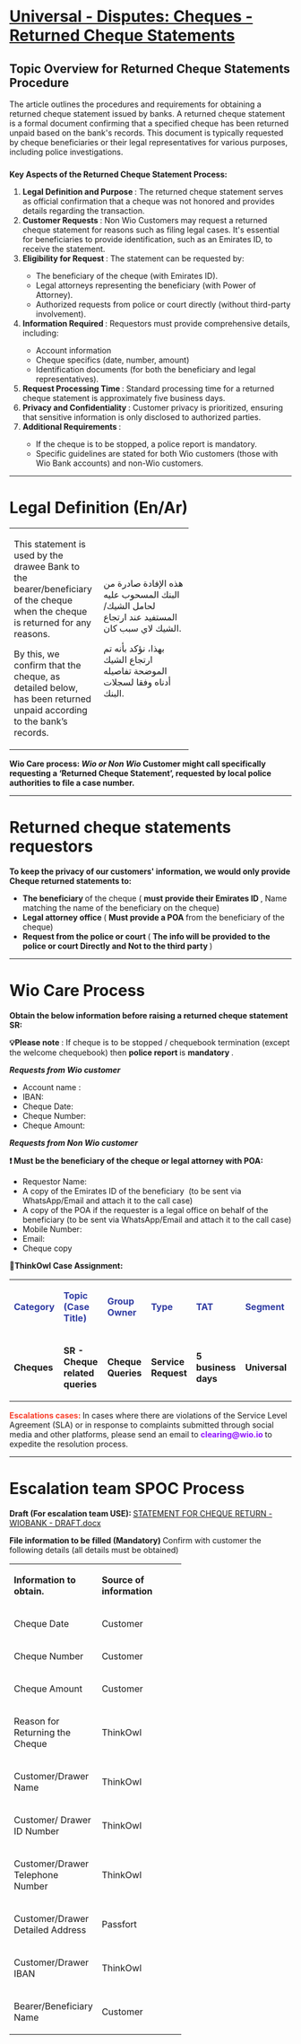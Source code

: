 # [Universal - Disputes: Cheques - Returned Cheque Statements](https://app.getguru.com/card/TAzakErc/Universal-Disputes-Cheques-Returned-Cheque-Statements)

<h2 class="ghq-card-content__medium-heading" data-ghq-card-content-type="MEDIUM_HEADING">
 Topic Overview for Returned Cheque Statements Procedure
</h2>
<p class="ghq-card-content__paragraph" data-ghq-card-content-type="paragraph">
 The article outlines the procedures and requirements for obtaining a returned cheque statement issued by banks. A returned cheque statement is a formal document confirming that a specified cheque has been returned unpaid based on the bank's records. This document is typically requested by cheque beneficiaries or their legal representatives for various purposes, including police investigations.
</p>
<h3 class="ghq-card-content__small-heading" data-ghq-card-content-type="SMALL_HEADING">
</h3>
<p class="ghq-card-content__paragraph" data-ghq-card-content-type="paragraph">
 <strong class="ghq-card-content__bold" data-ghq-card-content-type="BOLD">
  Key Aspects of the Returned Cheque Statement Process:
 </strong>
</p>
<ol class="ghq-card-content__numbered-list" data-ghq-card-content-type="NUMBERED_LIST" start="1">
 <li class="ghq-card-content__numbered-list-item" data-ghq-card-content-type="NUMBERED_LIST_ITEM">
  <strong class="ghq-card-content__bold" data-ghq-card-content-type="BOLD">
   Legal Definition and Purpose
  </strong>
  : The returned cheque statement serves as official confirmation that a cheque was not honored and provides details regarding the transaction.
 </li>
 <li class="ghq-card-content__numbered-list-item" data-ghq-card-content-type="NUMBERED_LIST_ITEM">
  <strong class="ghq-card-content__bold" data-ghq-card-content-type="BOLD">
   Customer Requests
  </strong>
  : Non Wio Customers may request a returned cheque statement for reasons such as filing legal cases. It's essential for beneficiaries to provide identification, such as an Emirates ID, to receive the statement.
 </li>
 <li class="ghq-card-content__numbered-list-item" data-ghq-card-content-type="NUMBERED_LIST_ITEM">
  <strong class="ghq-card-content__bold" data-ghq-card-content-type="BOLD">
   Eligibility for Request
  </strong>
  : The statement can be requested by:
 </li>
 <ul class="ghq-card-content__bulleted-list" data-ghq-card-content-type="BULLETED_LIST">
  <li class="ghq-card-content__bulleted-list-item" data-ghq-card-content-type="BULLETED_LIST_ITEM">
   The beneficiary of the cheque (with Emirates ID).
  </li>
  <li class="ghq-card-content__bulleted-list-item" data-ghq-card-content-type="BULLETED_LIST_ITEM">
   Legal attorneys representing the beneficiary (with Power of Attorney).
  </li>
  <li class="ghq-card-content__bulleted-list-item" data-ghq-card-content-type="BULLETED_LIST_ITEM">
   Authorized requests from police or court directly (without third-party involvement).
  </li>
 </ul>
 <li class="ghq-card-content__numbered-list-item" data-ghq-card-content-type="NUMBERED_LIST_ITEM">
  <strong class="ghq-card-content__bold" data-ghq-card-content-type="BOLD">
   Information Required
  </strong>
  : Requestors must provide comprehensive details, including:
 </li>
 <ul class="ghq-card-content__bulleted-list" data-ghq-card-content-type="BULLETED_LIST">
  <li class="ghq-card-content__bulleted-list-item" data-ghq-card-content-type="BULLETED_LIST_ITEM">
   Account information
  </li>
  <li class="ghq-card-content__bulleted-list-item" data-ghq-card-content-type="BULLETED_LIST_ITEM">
   Cheque specifics (date, number, amount)
  </li>
  <li class="ghq-card-content__bulleted-list-item" data-ghq-card-content-type="BULLETED_LIST_ITEM">
   Identification documents (for both the beneficiary and legal representatives).
  </li>
 </ul>
 <li class="ghq-card-content__numbered-list-item" data-ghq-card-content-type="NUMBERED_LIST_ITEM">
  <strong class="ghq-card-content__bold" data-ghq-card-content-type="BOLD">
   Request Processing Time
  </strong>
  : Standard processing time for a returned cheque statement is approximately five business days.
 </li>
 <li class="ghq-card-content__numbered-list-item" data-ghq-card-content-type="NUMBERED_LIST_ITEM">
  <strong class="ghq-card-content__bold" data-ghq-card-content-type="BOLD">
   Privacy and Confidentiality
  </strong>
  : Customer privacy is prioritized, ensuring that sensitive information is only disclosed to authorized parties.
 </li>
 <li class="ghq-card-content__numbered-list-item" data-ghq-card-content-type="NUMBERED_LIST_ITEM">
  <strong class="ghq-card-content__bold" data-ghq-card-content-type="BOLD">
   Additional Requirements
  </strong>
  :
 </li>
 <ul class="ghq-card-content__bulleted-list" data-ghq-card-content-type="BULLETED_LIST">
  <li class="ghq-card-content__bulleted-list-item" data-ghq-card-content-type="BULLETED_LIST_ITEM">
   If the cheque is to be stopped, a police report is mandatory.
  </li>
  <li class="ghq-card-content__bulleted-list-item" data-ghq-card-content-type="BULLETED_LIST_ITEM">
   Specific guidelines are stated for both Wio customers (those with Wio Bank accounts) and non-Wio customers.
  </li>
 </ul>
</ol>
<hr class="ghq-card-content__horizontal-rule" data-ghq-card-content-type="DIVIDER"/>
<h1 class="ghq-card-content__large-heading" data-ghq-card-content-type="LARGE_HEADING">
 Legal Definition (En/Ar)
</h1>
<div class="ghq-card-content__table-responsive-wrapper">
 <div class="ghq-card-content__table-scroller">
  <table class="ghq-card-content__table" data-ghq-card-content-is-full-width="true" data-ghq-card-content-type="TABLE" data-ghq-table-column-widths="160,160" data-ghq-table-header="false">
   <colgroup>
    <col style="width:160px"/>
    <col style="width:160px"/>
   </colgroup>
   <tbody class="ghq-card-content__table-body">
    <tr class="ghq-card-content__table-row" data-ghq-card-content-type="TABLE_ROW">
     <td class="ghq-card-content__table-cell" data-ghq-card-content-type="TABLE_CELL">
      <p class="ghq-card-content__paragraph" data-ghq-card-content-type="paragraph">
       This statement is used by the drawee Bank to the bearer/beneficiary of the cheque when the cheque is returned for any reasons.
      </p>
      <p class="ghq-card-content__paragraph" data-ghq-card-content-type="paragraph">
       By this, we confirm that the cheque, as detailed below, has been returned unpaid according to the bank’s records.
      </p>
     </td>
     <td class="ghq-card-content__table-cell" data-ghq-card-content-type="TABLE_CELL">
      <p class="ghq-card-content__paragraph" data-ghq-card-content-type="paragraph">
       هذه الإفادة صادرة من البنك المسحوب عليه لحامل الشيك/المستفيد عند ارتجاع الشيك لاي سبب كان.
      </p>
      <p class="ghq-card-content__paragraph" data-ghq-card-content-type="paragraph">
       ​بهذا، نؤكد بأنه تم ارتجاع الشيك الموضحة تفاصيله أدناه وفقا لسجلات البنك.​
      </p>
     </td>
    </tr>
   </tbody>
  </table>
 </div>
</div>
<p class="ghq-card-content__paragraph" data-ghq-card-content-type="paragraph">
 <strong class="ghq-card-content__bold" data-ghq-card-content-type="BOLD">
  Wio Care process:
 </strong>
 <em class="ghq-card-content__italic" data-ghq-card-content-type="ITALIC">
  <strong class="ghq-card-content__bold" data-ghq-card-content-type="BOLD">
   Wio or Non Wio
  </strong>
 </em>
 <strong class="ghq-card-content__bold" data-ghq-card-content-type="BOLD">
  Customer might call specifically requesting a ‘Returned Cheque Statement’, requested by local police authorities to file a case number.
 </strong>
</p>
<hr class="ghq-card-content__horizontal-rule" data-ghq-card-content-type="DIVIDER"/>
<h1 class="ghq-card-content__large-heading" data-ghq-card-content-type="LARGE_HEADING">
 Returned cheque statements requestors
</h1>
<p class="ghq-card-content__paragraph" data-ghq-card-content-type="paragraph">
 <strong class="ghq-card-content__bold" data-ghq-card-content-type="BOLD">
  To keep the privacy of our customers' information, we would only provide Cheque returned statements to:
 </strong>
</p>
<ul class="ghq-card-content__bulleted-list" data-ghq-card-content-type="BULLETED_LIST">
 <li class="ghq-card-content__bulleted-list-item" data-ghq-card-content-type="BULLETED_LIST_ITEM">
  <strong class="ghq-card-content__bold" data-ghq-card-content-type="BOLD">
   The beneficiary
  </strong>
  of the cheque (
  <strong class="ghq-card-content__bold" data-ghq-card-content-type="BOLD">
   must provide their Emirates ID
  </strong>
  , Name matching the name of the beneficiary on the cheque)
 </li>
 <li class="ghq-card-content__bulleted-list-item" data-ghq-card-content-type="BULLETED_LIST_ITEM">
  <strong class="ghq-card-content__bold" data-ghq-card-content-type="BOLD">
   Legal attorney office
  </strong>
  (
  <strong class="ghq-card-content__bold" data-ghq-card-content-type="BOLD">
   Must provide a POA
  </strong>
  from the beneficiary of the cheque)
 </li>
 <li class="ghq-card-content__bulleted-list-item" data-ghq-card-content-type="BULLETED_LIST_ITEM">
  <strong class="ghq-card-content__bold" data-ghq-card-content-type="BOLD">
   Request from the police or court
  </strong>
  (
  <strong class="ghq-card-content__bold" data-ghq-card-content-type="BOLD">
   The info will be provided to the police or court Directly and Not to the third party
  </strong>
  )
 </li>
</ul>
<hr class="ghq-card-content__horizontal-rule" data-ghq-card-content-type="DIVIDER"/>
<h1 class="ghq-card-content__large-heading" data-ghq-card-content-type="LARGE_HEADING">
 Wio Care Process
</h1>
<p class="ghq-card-content__paragraph" data-ghq-card-content-type="paragraph">
 <strong class="ghq-card-content__bold" data-ghq-card-content-type="BOLD">
  Obtain the below information before raising a returned cheque statement SR:
 </strong>
</p>
<p class="ghq-card-content__paragraph" data-ghq-card-content-type="paragraph">
 <strong class="ghq-card-content__bold" data-ghq-card-content-type="BOLD">
  💡Please note
 </strong>
 : If cheque is to be stopped / chequebook termination (except the welcome chequebook) then
 <strong class="ghq-card-content__bold" data-ghq-card-content-type="BOLD">
  police report
 </strong>
 is
 <strong class="ghq-card-content__bold" data-ghq-card-content-type="BOLD">
  mandatory
 </strong>
 .
</p>
<p class="ghq-card-content__paragraph ghq-is-empty" data-ghq-card-content-type="paragraph">
</p>
<p class="ghq-card-content__paragraph" data-ghq-card-content-type="paragraph">
 <em class="ghq-card-content__italic" data-ghq-card-content-type="ITALIC">
  <strong class="ghq-card-content__bold" data-ghq-card-content-type="BOLD">
   Requests from Wio customer
  </strong>
 </em>
</p>
<ul class="ghq-card-content__bulleted-list" data-ghq-card-content-type="BULLETED_LIST">
 <li class="ghq-card-content__bulleted-list-item" data-ghq-card-content-type="BULLETED_LIST_ITEM">
  Account name :
 </li>
 <li class="ghq-card-content__bulleted-list-item" data-ghq-card-content-type="BULLETED_LIST_ITEM">
  IBAN:
 </li>
 <li class="ghq-card-content__bulleted-list-item" data-ghq-card-content-type="BULLETED_LIST_ITEM">
  Cheque Date:
 </li>
 <li class="ghq-card-content__bulleted-list-item" data-ghq-card-content-type="BULLETED_LIST_ITEM">
  Cheque Number:
 </li>
 <li class="ghq-card-content__bulleted-list-item" data-ghq-card-content-type="BULLETED_LIST_ITEM">
  Cheque Amount:
 </li>
</ul>
<p class="ghq-card-content__paragraph ghq-is-empty" data-ghq-card-content-type="paragraph">
</p>
<p class="ghq-card-content__paragraph" data-ghq-card-content-type="paragraph">
 <strong class="ghq-card-content__bold" data-ghq-card-content-type="BOLD">
  <em class="ghq-card-content__italic" data-ghq-card-content-type="ITALIC">
   Requests from Non Wio customer
  </em>
 </strong>
</p>
<p class="ghq-card-content__paragraph" data-ghq-card-content-type="paragraph">
 <strong class="ghq-card-content__bold" data-ghq-card-content-type="BOLD">
  ❗ Must be the beneficiary of the cheque or legal attorney with POA:
 </strong>
</p>
<ul class="ghq-card-content__bulleted-list" data-ghq-card-content-type="BULLETED_LIST">
 <li class="ghq-card-content__bulleted-list-item" data-ghq-card-content-type="BULLETED_LIST_ITEM">
  Requestor Name:
 </li>
 <li class="ghq-card-content__bulleted-list-item" data-ghq-card-content-type="BULLETED_LIST_ITEM">
  A copy of the Emirates ID of the beneficiary  (to be sent via WhatsApp/Email and attach it to the call case)
 </li>
 <li class="ghq-card-content__bulleted-list-item" data-ghq-card-content-type="BULLETED_LIST_ITEM">
  A copy of the POA if the requester is a legal office on behalf of the beneficiary (to be sent via WhatsApp/Email and attach it to the call case)
 </li>
 <li class="ghq-card-content__bulleted-list-item" data-ghq-card-content-type="BULLETED_LIST_ITEM">
  Mobile Number:
 </li>
 <li class="ghq-card-content__bulleted-list-item" data-ghq-card-content-type="BULLETED_LIST_ITEM">
  Email:
 </li>
 <li class="ghq-card-content__bulleted-list-item" data-ghq-card-content-type="BULLETED_LIST_ITEM">
  Cheque copy
 </li>
</ul>
<p class="ghq-card-content__paragraph ghq-is-empty" data-ghq-card-content-type="paragraph">
</p>
<p class="ghq-card-content__paragraph" data-ghq-card-content-type="paragraph">
 <strong class="ghq-card-content__bold" data-ghq-card-content-type="BOLD">
  🦉ThinkOwl Case Assignment:
 </strong>
</p>
<div class="ghq-card-content__table-responsive-wrapper">
 <div class="ghq-card-content__table-scroller">
  <table class="ghq-card-content__table" data-ghq-card-content-is-full-width="false" data-ghq-card-content-type="TABLE" data-ghq-table-column-widths="100,158,122,110,142,150" data-ghq-table-header="true">
   <colgroup>
    <col style="width:100px"/>
    <col style="width:158px"/>
    <col style="width:122px"/>
    <col style="width:110px"/>
    <col style="width:142px"/>
    <col style="width:150px"/>
   </colgroup>
   <tbody class="ghq-card-content__table-body">
    <tr class="ghq-card-content__table-row" data-ghq-card-content-type="TABLE_ROW">
     <td class="ghq-card-content__table-cell" data-ghq-card-content-type="TABLE_CELL">
      <p class="ghq-card-content__paragraph" data-ghq-card-content-type="paragraph">
       <strong class="ghq-card-content__bold" data-ghq-card-content-type="BOLD">
        <span class="ghq-card-content__text-color" data-ghq-card-content-type="TEXT_COLOR" style="color:#2f3ba2">
         Category
        </span>
       </strong>
      </p>
     </td>
     <td class="ghq-card-content__table-cell" data-ghq-card-content-type="TABLE_CELL">
      <p class="ghq-card-content__paragraph" data-ghq-card-content-type="paragraph">
       <strong class="ghq-card-content__bold" data-ghq-card-content-type="BOLD">
        <span class="ghq-card-content__text-color" data-ghq-card-content-type="TEXT_COLOR" style="color:#2f3ba2">
         Topic (Case Title)
        </span>
       </strong>
      </p>
     </td>
     <td class="ghq-card-content__table-cell" data-ghq-card-content-type="TABLE_CELL">
      <p class="ghq-card-content__paragraph" data-ghq-card-content-type="paragraph">
       <strong class="ghq-card-content__bold" data-ghq-card-content-type="BOLD">
        <span class="ghq-card-content__text-color" data-ghq-card-content-type="TEXT_COLOR" style="color:#2f3ba2">
         Group Owner
        </span>
       </strong>
      </p>
     </td>
     <td class="ghq-card-content__table-cell" data-ghq-card-content-type="TABLE_CELL">
      <p class="ghq-card-content__paragraph" data-ghq-card-content-type="paragraph">
       <strong class="ghq-card-content__bold" data-ghq-card-content-type="BOLD">
        <span class="ghq-card-content__text-color" data-ghq-card-content-type="TEXT_COLOR" style="color:#2f3ba2">
         Type
        </span>
       </strong>
      </p>
     </td>
     <td class="ghq-card-content__table-cell" data-ghq-card-content-type="TABLE_CELL">
      <p class="ghq-card-content__paragraph" data-ghq-card-content-type="paragraph">
       <strong class="ghq-card-content__bold" data-ghq-card-content-type="BOLD">
        <span class="ghq-card-content__text-color" data-ghq-card-content-type="TEXT_COLOR" style="color:#2f3ba2">
         TAT
        </span>
       </strong>
      </p>
     </td>
     <td class="ghq-card-content__table-cell" data-ghq-card-content-type="TABLE_CELL">
      <p class="ghq-card-content__paragraph" data-ghq-card-content-type="paragraph">
       <strong class="ghq-card-content__bold" data-ghq-card-content-type="BOLD">
        <span class="ghq-card-content__text-color" data-ghq-card-content-type="TEXT_COLOR" style="color:#2f3ba2">
         Segment
        </span>
       </strong>
      </p>
     </td>
    </tr>
    <tr class="ghq-card-content__table-row" data-ghq-card-content-type="TABLE_ROW">
     <td class="ghq-card-content__table-cell" data-ghq-card-content-type="TABLE_CELL">
      <p class="ghq-card-content__paragraph" data-ghq-card-content-type="paragraph">
       <strong class="ghq-card-content__bold" data-ghq-card-content-type="BOLD">
        Cheques
       </strong>
      </p>
     </td>
     <td class="ghq-card-content__table-cell" data-ghq-card-content-type="TABLE_CELL">
      <p class="ghq-card-content__paragraph" data-ghq-card-content-type="paragraph">
       <strong class="ghq-card-content__bold" data-ghq-card-content-type="BOLD">
        SR - Cheque related queries
       </strong>
      </p>
     </td>
     <td class="ghq-card-content__table-cell" data-ghq-card-content-type="TABLE_CELL">
      <p class="ghq-card-content__paragraph" data-ghq-card-content-type="paragraph">
       <strong class="ghq-card-content__bold" data-ghq-card-content-type="BOLD">
        Cheque Queries
       </strong>
      </p>
     </td>
     <td class="ghq-card-content__table-cell" data-ghq-card-content-type="TABLE_CELL">
      <p class="ghq-card-content__paragraph" data-ghq-card-content-type="paragraph">
       <strong class="ghq-card-content__bold" data-ghq-card-content-type="BOLD">
        Service Request
       </strong>
      </p>
     </td>
     <td class="ghq-card-content__table-cell" data-ghq-card-content-type="TABLE_CELL">
      <p class="ghq-card-content__paragraph" data-ghq-card-content-type="paragraph">
       <strong class="ghq-card-content__bold" data-ghq-card-content-type="BOLD">
        5 business days
       </strong>
      </p>
     </td>
     <td class="ghq-card-content__table-cell" data-ghq-card-content-type="TABLE_CELL">
      <p class="ghq-card-content__paragraph" data-ghq-card-content-type="paragraph">
       <strong class="ghq-card-content__bold" data-ghq-card-content-type="BOLD">
        Universal
       </strong>
      </p>
     </td>
    </tr>
   </tbody>
  </table>
 </div>
</div>
<p class="ghq-card-content__paragraph" data-ghq-card-content-type="paragraph">
 <strong class="ghq-card-content__bold" data-ghq-card-content-type="BOLD">
  <span class="ghq-card-content__text-color" data-ghq-card-content-type="TEXT_COLOR" style="color:#f7412d">
   Escalations cases:
  </span>
 </strong>
 In cases where there are violations of the Service Level Agreement (SLA) or in response to complaints submitted through social media and other platforms, please send an email to
 <strong class="ghq-card-content__bold" data-ghq-card-content-type="BOLD">
  <span class="ghq-card-content__text-color" data-ghq-card-content-type="TEXT_COLOR" style="color:#9013fe">
   clearing@wio.io
  </span>
 </strong>
 to expedite the resolution process.
</p>
<hr class="ghq-card-content__horizontal-rule" data-ghq-card-content-type="DIVIDER"/>
<h1 class="ghq-card-content__large-heading" data-ghq-card-content-type="LARGE_HEADING">
 Escalation team SPOC Process
</h1>
<p class="ghq-card-content__paragraph" data-ghq-card-content-type="paragraph">
 <strong class="ghq-card-content__bold" data-ghq-card-content-type="BOLD">
  Draft (For escalation team USE):
 </strong>
 <a class="ghq-card-content__file" data-ghq-card-content-filename="" data-ghq-card-content-type="FILE" href="https://content.api.getguru.com/files/view/dc7b3f4e-8869-4b9b-bb24-b1aa1ee94a95" rel="noopener noreferrer" target="_blank">
  STATEMENT FOR CHEQUE RETURN -WIOBANK - DRAFT.docx
 </a>
</p>
<p class="ghq-card-content__paragraph" data-ghq-card-content-type="paragraph">
 <strong class="ghq-card-content__bold" data-ghq-card-content-type="BOLD">
  File information to be filled (Mandatory)
 </strong>
 Confirm with customer the following details (all details must be obtained)
</p>
<div class="ghq-card-content__table-responsive-wrapper">
 <div class="ghq-card-content__table-scroller">
  <table class="ghq-card-content__table" data-ghq-card-content-is-full-width="true" data-ghq-card-content-type="TABLE" data-ghq-table-column-widths="150,150" data-ghq-table-header="true">
   <colgroup>
    <col style="width:150px"/>
    <col style="width:150px"/>
   </colgroup>
   <tbody class="ghq-card-content__table-body">
    <tr class="ghq-card-content__table-row" data-ghq-card-content-type="TABLE_ROW">
     <td class="ghq-card-content__table-cell" data-ghq-card-content-type="TABLE_CELL">
      <p class="ghq-card-content__paragraph" data-ghq-card-content-type="paragraph">
       <strong class="ghq-card-content__bold" data-ghq-card-content-type="BOLD">
        Information to obtain.
       </strong>
      </p>
     </td>
     <td class="ghq-card-content__table-cell" data-ghq-card-content-type="TABLE_CELL">
      <p class="ghq-card-content__paragraph" data-ghq-card-content-type="paragraph">
       <strong class="ghq-card-content__bold" data-ghq-card-content-type="BOLD">
        Source of information
       </strong>
      </p>
     </td>
    </tr>
    <tr class="ghq-card-content__table-row" data-ghq-card-content-type="TABLE_ROW">
     <td class="ghq-card-content__table-cell" data-ghq-card-content-type="TABLE_CELL">
      <p class="ghq-card-content__paragraph" data-ghq-card-content-type="paragraph">
       Cheque Date
      </p>
     </td>
     <td class="ghq-card-content__table-cell" data-ghq-card-content-type="TABLE_CELL">
      <p class="ghq-card-content__paragraph" data-ghq-card-content-type="paragraph">
       Customer
      </p>
     </td>
    </tr>
    <tr class="ghq-card-content__table-row" data-ghq-card-content-type="TABLE_ROW">
     <td class="ghq-card-content__table-cell" data-ghq-card-content-type="TABLE_CELL">
      <p class="ghq-card-content__paragraph" data-ghq-card-content-type="paragraph">
       Cheque Number
      </p>
     </td>
     <td class="ghq-card-content__table-cell" data-ghq-card-content-type="TABLE_CELL">
      <p class="ghq-card-content__paragraph" data-ghq-card-content-type="paragraph">
       Customer
      </p>
     </td>
    </tr>
    <tr class="ghq-card-content__table-row" data-ghq-card-content-type="TABLE_ROW">
     <td class="ghq-card-content__table-cell" data-ghq-card-content-type="TABLE_CELL">
      <p class="ghq-card-content__paragraph" data-ghq-card-content-type="paragraph">
       Cheque Amount
      </p>
     </td>
     <td class="ghq-card-content__table-cell" data-ghq-card-content-type="TABLE_CELL">
      <p class="ghq-card-content__paragraph" data-ghq-card-content-type="paragraph">
       Customer
      </p>
     </td>
    </tr>
    <tr class="ghq-card-content__table-row" data-ghq-card-content-type="TABLE_ROW">
     <td class="ghq-card-content__table-cell" data-ghq-card-content-type="TABLE_CELL">
      <p class="ghq-card-content__paragraph" data-ghq-card-content-type="paragraph">
       Reason for Returning the Cheque
      </p>
     </td>
     <td class="ghq-card-content__table-cell" data-ghq-card-content-type="TABLE_CELL">
      <p class="ghq-card-content__paragraph" data-ghq-card-content-type="paragraph">
       ThinkOwl
      </p>
     </td>
    </tr>
    <tr class="ghq-card-content__table-row" data-ghq-card-content-type="TABLE_ROW">
     <td class="ghq-card-content__table-cell" data-ghq-card-content-type="TABLE_CELL">
      <p class="ghq-card-content__paragraph" data-ghq-card-content-type="paragraph">
       Customer/Drawer Name
      </p>
     </td>
     <td class="ghq-card-content__table-cell" data-ghq-card-content-type="TABLE_CELL">
      <p class="ghq-card-content__paragraph" data-ghq-card-content-type="paragraph">
       ThinkOwl
      </p>
     </td>
    </tr>
    <tr class="ghq-card-content__table-row" data-ghq-card-content-type="TABLE_ROW">
     <td class="ghq-card-content__table-cell" data-ghq-card-content-type="TABLE_CELL">
      <p class="ghq-card-content__paragraph" data-ghq-card-content-type="paragraph">
       Customer/ Drawer ID Number
      </p>
     </td>
     <td class="ghq-card-content__table-cell" data-ghq-card-content-type="TABLE_CELL">
      <p class="ghq-card-content__paragraph" data-ghq-card-content-type="paragraph">
       ThinkOwl
      </p>
     </td>
    </tr>
    <tr class="ghq-card-content__table-row" data-ghq-card-content-type="TABLE_ROW">
     <td class="ghq-card-content__table-cell" data-ghq-card-content-type="TABLE_CELL">
      <p class="ghq-card-content__paragraph" data-ghq-card-content-type="paragraph">
       Customer/Drawer Telephone Number
      </p>
     </td>
     <td class="ghq-card-content__table-cell" data-ghq-card-content-type="TABLE_CELL">
      <p class="ghq-card-content__paragraph" data-ghq-card-content-type="paragraph">
       ThinkOwl
      </p>
     </td>
    </tr>
    <tr class="ghq-card-content__table-row" data-ghq-card-content-type="TABLE_ROW">
     <td class="ghq-card-content__table-cell" data-ghq-card-content-type="TABLE_CELL">
      <p class="ghq-card-content__paragraph" data-ghq-card-content-type="paragraph">
       Customer/Drawer Detailed Address
      </p>
     </td>
     <td class="ghq-card-content__table-cell" data-ghq-card-content-type="TABLE_CELL">
      <p class="ghq-card-content__paragraph" data-ghq-card-content-type="paragraph">
       Passfort
      </p>
     </td>
    </tr>
    <tr class="ghq-card-content__table-row" data-ghq-card-content-type="TABLE_ROW">
     <td class="ghq-card-content__table-cell" data-ghq-card-content-type="TABLE_CELL">
      <p class="ghq-card-content__paragraph" data-ghq-card-content-type="paragraph">
       Customer/Drawer IBAN
      </p>
     </td>
     <td class="ghq-card-content__table-cell" data-ghq-card-content-type="TABLE_CELL">
      <p class="ghq-card-content__paragraph" data-ghq-card-content-type="paragraph">
       ThinkOwl
      </p>
     </td>
    </tr>
    <tr class="ghq-card-content__table-row" data-ghq-card-content-type="TABLE_ROW">
     <td class="ghq-card-content__table-cell" data-ghq-card-content-type="TABLE_CELL">
      <p class="ghq-card-content__paragraph" data-ghq-card-content-type="paragraph">
       Bearer/Beneficiary Name
      </p>
     </td>
     <td class="ghq-card-content__table-cell" data-ghq-card-content-type="TABLE_CELL">
      <p class="ghq-card-content__paragraph" data-ghq-card-content-type="paragraph">
       Customer
      </p>
     </td>
    </tr>
   </tbody>
  </table>
 </div>
</div>
<p class="ghq-card-content__paragraph" data-ghq-card-content-type="paragraph">
</p>
<p class="ghq-card-content__paragraph ghq-is-empty" data-ghq-card-content-type="paragraph">
</p>
